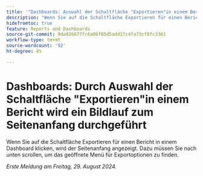 ```yaml
---
title: '"Dashboards: Auswahl der Schaltfläche "Exportieren"in einem Bericht scrollt zum Seitenanfang."'
description: "Wenn Sie auf die Schaltfläche Exportieren für einen Bericht in einem Dashboard klicken, wird das Fenster zum Seitenanfang verschoben und es ist ein Bildlauf nach unten erforderlich, um das geöffnete Menü für Exportoptionen zu finden."
hidefromtoc: true
feature: Reports and Dashboards
source-git-commit: 9da826677fc6a00f85d5add27c4fa73cf8fc3361
workflow-type: tm+mt
source-wordcount: '92'
ht-degree: 4%

---
```



# Dashboards: Durch Auswahl der Schaltfläche &quot;Exportieren&quot;in einem Bericht wird ein Bildlauf zum Seitenanfang durchgeführt

Wenn Sie auf die Schaltfläche Exportieren für einen Bericht in einem Dashboard klicken, wird der Seitenanfang angezeigt. Dazu müssen Sie nach unten scrollen, um das geöffnete Menü für Exportoptionen zu finden.

_Erste Meldung am Freitag, 29. August 2024._
